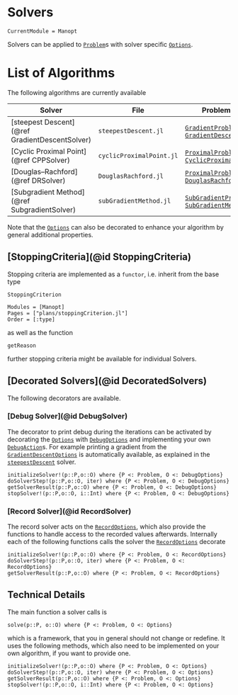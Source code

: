
# Solvers

```@meta
CurrentModule = Manopt
```

Solvers can be applied to [`Problem`](@ref)s with solver
specific [`Options`](@ref).

# List of Algorithms

The following algorithms are currently available

| Solver  | File   | Problem & Option  |
----------|--------|-------------------|
[steepest Descent](@ref GradientDescentSolver) | `steepestDescent.jl` |  [`GradientProblem`](@ref), [`GradientDescentOptions`](@ref)
[Cyclic Proximal Point](@ref CPPSolver) | `cyclicProximalPoint.jl` | [`ProximalProblem`](@ref), [`CyclicProximalPointOptions`](@ref)
[Douglas–Rachford](@ref DRSolver) | `DouglasRachford.jl` | [`ProximalProblem`](@ref), [`DouglasRachfordOptions`](@ref)
[Subgradient Method](@ref SubgradientSolver) | `subGradientMethod.jl` | [`SubGradientProblem`](@ref), [`SubGradientMethodOptions`](@ref)

Note that the [`Options`](@ref) can also be decorated to enhance your algorithm
by general additional properties.

## [StoppingCriteria](@id StoppingCriteria)

Stopping criteria are implemented as a `functor`, i.e. inherit from the base type

```@docs
StoppingCriterion
```

```@autodocs
Modules = [Manopt]
Pages = ["plans/stoppingCriterion.jl"]
Order = [:type]
```

as well as the function

```@docs
getReason
```

further stopping criteria might be available for individual Solvers.

## [Decorated Solvers](@id DecoratedSolvers)

The following decorators are available.

### [Debug Solver](@id DebugSolver)

The decorator to print debug during the iterations can be activated by
decorating the [`Options`](@ref) with [`DebugOptions`](@ref) and implementing
your own [`DebugAction`](@ref)s.
For example printing a gradient from the [`GradientDescentOptions`](@ref) is automatically available, as explained in the [`steepestDescent`](@ref) solver.

```@docs
initializeSolver!(p::P,o::O) where {P <: Problem, O <: DebugOptions}
doSolverStep!(p::P,o::O, iter) where {P <: Problem, O <: DebugOptions}
getSolverResult(p::P,o::O) where {P <: Problem, O <: DebugOptions}
stopSolver!(p::P,o::O, i::Int) where {P <: Problem, O <: DebugOptions}
```

### [Record Solver](@id RecordSolver)

The record solver acts on the [`RecordOptions`](@ref), which also provide the
functions to handle access to the recorded values afterwards. Internally each of
the following functions calls the solver the [`RecordOptions`](@ref) decorate

```@docs
initializeSolver!(p::P,o::O) where {P <: Problem, O <: RecordOptions}
doSolverStep!(p::P,o::O, iter) where {P <: Problem, O <: RecordOptions}
getSolverResult(p::P,o::O) where {P <: Problem, O <: RecordOptions}
```

## Technical Details

 The main function a solver calls is

```@docs
solve(p::P, o::O) where {P <: Problem, O <: Options}
```

which is a framework, that you in general should not change or redefine.
It uses the following methods, which also need to be implemented on your own
algorithm, if you want to provide one.

```@docs
initializeSolver!(p::P,o::O) where {P <: Problem, O <: Options}
doSolverStep!(p::P,o::O, iter) where {P <: Problem, O <: Options}
getSolverResult(p::P,o::O) where {P <: Problem, O <: Options}
stopSolver!(p::P,o::O, i::Int) where {P <: Problem, O <: Options}
```

